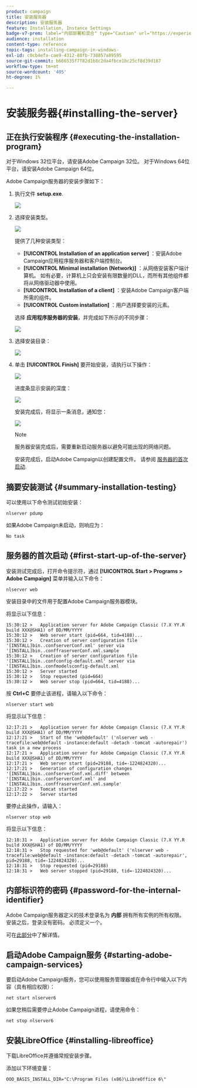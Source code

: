 ```yaml
---
product: campaign
title: 安装服务器
description: 安装服务器
feature: Installation, Instance Settings
badge-v7-prem: label="内部部署和混合" type="Caution" url="https://experienceleague.adobe.com/docs/campaign-classic/using/installing-campaign-classic/architecture-and-hosting-models/hosting-models-lp/hosting-models.html?lang=zh-Hans" tooltip="仅适用于内部部署和混合部署"
audience: installation
content-type: reference
topic-tags: installing-campaign-in-windows-
exl-id: c0cb4efa-cae9-4312-88fb-738857a89595
source-git-commit: b666535f7f82d1b8c2da4fbce1bc25cf8d39d187
workflow-type: tm+mt
source-wordcount: '405'
ht-degree: 1%

---
```


# 安装服务器{#installing-the-server}



## 正在执行安装程序 {#executing-the-installation-program}

对于Windows 32位平台，请安装Adobe Campaign 32位。 对于Windows 64位平台，请安装Adobe Campaign 64位。

Adobe Campaign服务器的安装步骤如下：

1. 执行文件 **setup.exe**.

   ![](assets/s_ncs_install_installer_01.png)

1. 选择安装类型。

   ![](assets/s_ncs_install_installer_01a.png)

   提供了几种安装类型：

   * **[!UICONTROL Installation of an application server]** ：安装Adobe Campaign应用程序服务器和客户端控制台。
   * **[!UICONTROL Minimal installation (Network)]** ：从网络安装客户端计算机。 如有必要，计算机上只会安装有限数量的DLL，而所有其他组件都将从网络驱动器中使用。
   * **[!UICONTROL Installation of a client]** ：安装Adobe Campaign客户端所需的组件。
   * **[!UICONTROL Custom installation]** ：用户选择要安装的元素。

   选择 **应用程序服务器的安装**，并完成如下所示的不同步骤：

   ![](assets/s_ncs_install_installer_02.png)

1. 选择安装目录：

   ![](assets/s_ncs_install_installer_03.png)

1. 单击 **[!UICONTROL Finish]** 要开始安装，请执行以下操作：

   ![](assets/s_ncs_install_installer_04.png)

   进度条显示安装的深度：

   ![](assets/s_ncs_install_installer_05.png)

   安装完成后，将显示一条消息，通知您：

   ![](assets/s_ncs_install_installer_06.png)

   >[!NOTE]
   >
   >服务器安装完成后，需要重新启动服务器以避免可能出现的网络问题。

   安装完成后，启动Adobe Campaign以创建配置文件。 请参阅 [服务器的首次启动](#first-start-up-of-the-server).

## 摘要安装测试 {#summary-installation-testing}

可以使用以下命令测试初始安装：

```
nlserver pdump
```

如果Adobe Campaign未启动，则响应为：

```
No task
```

## 服务器的首次启动 {#first-start-up-of-the-server}

安装测试完成后，打开命令提示符，通过 **[!UICONTROL Start > Programs > Adobe Campaign]** 菜单并输入以下命令：

```
nlserver web
```

安装目录中的文件用于配置Adobe Campaign服务器模块。

将显示以下信息：

```
15:30:12 >   Application server for Adobe Campaign Classic (7.X YY.R build XXX@SHA1) of DD/MM/YYYY
15:30:12 >   Web server start (pid=664, tid=4188)...
15:30:12 >   Creation of server configuration file '[INSTALL]bin..confserverConf.xml' server via '[INSTALL]bin..conffraserverConf.xml.sample
15:30:12 >   Creation of server configuration file '[INSTALL]bin..confconfig-default.xml' server via '[INSTALL]bin..confmodelsconfig-default.xml
15:30:12 >   Server started
15:30:12 >   Stop requested (pid=664)
15:30:12 >   Web server stop (pid=664, tid=4188)...
```

按 **Ctrl+C** 要停止该进程，请输入以下命令：

```
nlserver start web
```

将显示以下信息：

```
12:17:21 >   Application server for Adobe Campaign Classic (7.X YY.R build XXX@SHA1) of DD/MM/YYYY
12:17:21 >   Start of the 'web@default' ('nlserver web -tracefile:web@default -instance:default -detach -tomcat -autorepair') task in a new process 
12:17:21 >   Application server for Adobe Campaign Classic (7.X YY.R build XXX@SHA1) of DD/MM/YYYY
12:17:21 >   Web server start (pid=29188, tid=-1224824320)...
12:17:21 >   Generation of configuration changes '[INSTALL]bin..confserverConf.xml.diff' between '[INSTALL]bin..confserverConf.xml' and '[INSTALL]bin..conffraserverConf.xml.sample'
12:17:22 >   Tomcat started
12:17:22 >   Server started
```

要停止此操作，请输入：

```
nlserver stop web
```

将显示以下信息：

```
12:18:31 >   Application server for Adobe Campaign Classic (7.X YY.R build XXX@SHA1) of DD/MM/YYYY
12:18:31 >   Stop requested for 'web@default' ('nlserver web -tracefile:web@default -instance:default -detach -tomcat -autorepair', pid=29188, tid=-1224824320)...
12:18:31 >   Stop requested (pid=29188)
12:18:31 >   Web server stopped (pid=29188, tid=-1224824320)...
```

## 内部标识符的密码 {#password-for-the-internal-identifier}

Adobe Campaign服务器定义的技术登录名为 **内部** 拥有所有实例的所有权限。 安装之后，登录没有密码。 必须定义一个。

可在[此部分](../../installation/using/configuring-campaign-server.md#internal-identifier)中了解详情。

## 启动Adobe Campaign服务 {#starting-adobe-campaign-services}

要启动Adobe Campaign服务，您可以使用服务管理器或在命令行中输入以下内容（具有相应权限）：

```
net start nlserver6
```

如果您稍后需要停止Adobe Campaign进程，请使用命令：

```
net stop nlserver6
```

## 安装LibreOffice {#installing-libreoffice}

下载LibreOffice并遵循常规安装步骤。

添加以下环境变量：

```
OOO_BASIS_INSTALL_DIR="C:\Program Files (x86)\LibreOffice 6\"
```
